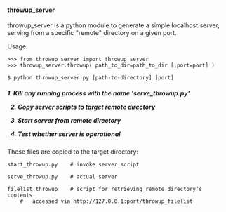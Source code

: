 <h4>throwup_server</h4>

throwup_server is a python module to generate a simple localhost server, serving from a specific "remote" directory on a given port. 

Usage:

	>>> from throwup_server import throwup_server
	>>> throwup_server.throwup( path_to_dir=path_to_dir [,port=port] )
	
	$ python throwup_server.py [path-to-directory] [port]


<h5>
1. Kill any running process with the name 'serve_throwup.py'

2. Copy server scripts to target remote directory

3. Start server from remote directory

4. Test whether server is operational
</h5>

These files are copied to the target directory:

	start_throwup.py    # invoke server script
	
	serve_throwup.py    # actual server
	
	filelist_throwup    # script for retrieving remote directory's contents
	    # 	accessed via http://127.0.0.1:port/throwup_filelist